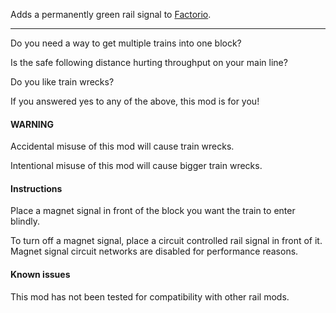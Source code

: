Adds a permanently green rail signal to [Factorio](https://www.factorio.com).

---

Do you need a way to get multiple trains into one block?

Is the safe following distance hurting throughput on your main line?

Do you like train wrecks?

If you answered yes to any of the above, this mod is for you!

#### WARNING
Accidental misuse of this mod will cause train wrecks.

Intentional misuse of this mod will cause bigger train wrecks.

#### Instructions
Place a magnet signal in front of the block you want the train to enter blindly.

To turn off a magnet signal, place a circuit controlled rail signal in front of it. Magnet signal circuit networks are disabled for performance reasons.

#### Known issues
This mod has not been tested for compatibility with other rail mods.
